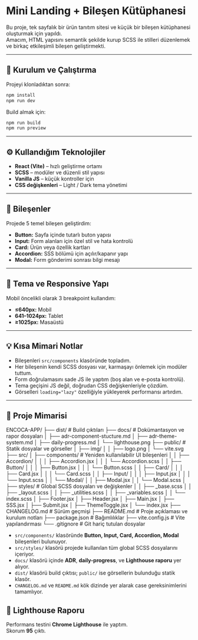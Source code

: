 # Mini Landing + Bileşen Kütüphanesi

Bu proje, tek sayfalık bir ürün tanıtım sitesi ve küçük bir bileşen kütüphanesi oluşturmak için yapıldı.  
Amacım, HTML yapısını semantik şekilde kurup SCSS ile stilleri düzenlemek ve birkaç etkileşimli bileşen geliştirmekti.

---

## 🚀 Kurulum ve Çalıştırma

Projeyi klonladıktan sonra:

```bash
npm install
npm run dev
```

Build almak için:

```bash
npm run build
npm run preview
```

---

## ⚙️ Kullandığım Teknolojiler

- **React (Vite)** – hızlı geliştirme ortamı  
- **SCSS** – modüler ve düzenli stil yapısı  
- **Vanilla JS** – küçük kontroller için  
- **CSS değişkenleri** – Light / Dark tema yönetimi  

---

## 🧩 Bileşenler

Projede 5 temel bileşen geliştirdim:

- **Button:** Sayfa içinde tutarlı buton yapısı  
- **Input:** Form alanları için özel stil ve hata kontrolü  
- **Card:** Ürün veya özellik kartları  
- **Accordion:** SSS bölümü için açılır/kapanır yapı  
- **Modal:** Form gönderimi sonrası bilgi mesajı  

---

## 🎨 Tema ve Responsive Yapı

Mobil öncelikli olarak 3 breakpoint kullandım:

- **≤640px:** Mobil  
- **641–1024px:** Tablet  
- **≥1025px:** Masaüstü  

---

## 💡 Kısa Mimari Notlar

- Bileşenleri `src/components` klasöründe topladım.  
- Her bileşenin kendi SCSS dosyası var, karmaşayı önlemek için modüler tuttum.  
- Form doğrulamasını sade JS ile yaptım (boş alan ve e-posta kontrolü).  
- Tema geçişini JS değil, doğrudan CSS değişkenleriyle çözdüm.  
- Görselleri `loading="lazy"` özelliğiyle yükleyerek performansı artırdım.

---

## 📁 Proje Mimarisi

ENCOCA-APP/
├── dist/ # Build çıktıları
├── docs/ # Dokümantasyon ve rapor dosyaları
│ ├── adr-component-stucture.md
│ ├── adr-theme-system.md
│ ├── daily-progress.md
│ └── lighthouse.png
├── public/ # Statik dosyalar ve görseller
│ ├── img/
│ │ ├── logo.png
│ └── vite.svg
├── src/
│ ├── components/ # Yeniden kullanılabilir UI bileşenleri
│ │ ├── Accordion/
│ │ │ ├── Accordion.jsx
│ │ │ └── Accordion.scss
│ │ ├── Button/
│ │ │ ├── Button.jsx
│ │ │ └── Button.scss
│ │ ├── Card/
│ │ │ ├── Card.jsx
│ │ │ └── Card.scss
│ │ ├── Input/
│ │ │ ├── Input.jsx
│ │ │ └── Input.scss
│ │ └── Modal/
│ │ ├── Modal.jsx
│ │ └── Modal.scss
│ ├── styles/ # Global SCSS dosyaları ve değişkenler
│ │ ├── _base.scss
│ │ ├── _layout.scss
│ │ ├── _utilities.scss
│ │ ├── _variables.scss
│ │ └── index.scss
│ ├── Footer.jsx
│ ├── Header.jsx
│ ├── Main.jsx
│ ├── SSS.jsx
│ ├── Submit.jsx
│ ├── ThemeToggle.jsx
│ └── index.jsx
├── CHANGELOG.md # Sürüm geçmişi
├── README.md # Proje açıklaması ve kurulum notları
├── package.json # Bağımlılıklar
├── vite.config.js # Vite yapılandırması
└── .gitignore # Git hariç tutulan dosyalar

- `src/components/` klasöründe **Button, Input, Card, Accordion, Modal** bileşenleri bulunuyor.  
- `src/styles/` klasörü projede kullanılan tüm global SCSS dosyalarını içeriyor.  
- `docs/` klasörü içinde **ADR**, **daily-progress**, ve **Lighthouse raporu** yer alıyor.  
- `dist/` klasörü build çıktısı; `public/` ise görsellerin bulunduğu statik klasör.  
- `CHANGELOG.md` ve `README.md` kök dizinde yer alarak case gereksinimlerini tamamlıyor.


## 📸 Lighthouse Raporu

Performans testini **Chrome Lighthouse** ile yaptım.  
Skorum **95** çıktı.







